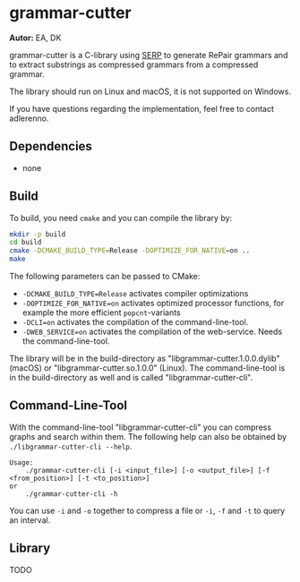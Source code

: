 # grammar-cutter

**Autor:** EA, DK

grammar-cutter is a C-library using [SERP]() to generate RePair grammars and to extract substrings as compressed grammars from a compressed grammar.

The library should run on Linux and macOS, it is not supported on Windows.

If you have questions regarding the implementation, feel free to contact adlerenno.

## Dependencies

- none

## Build

To build, you need `cmake` and you can compile the library by:

```bash
mkdir -p build
cd build
cmake -DCMAKE_BUILD_TYPE=Release -DOPTIMIZE_FOR_NATIVE=on ..
make
```

The following parameters can be passed to CMake:

- `-DCMAKE_BUILD_TYPE=Release` activates compiler optimizations
- `-DOPTIMIZE_FOR_NATIVE=on` activates optimized processor functions, for example the more efficient `popcnt`-variants
- `-DCLI=on` activates the compilation of the command-line-tool.
- `-DWEB_SERVICE=on` activates the compilation of the web-service. Needs the command-line-tool.

The library will be in the build-directory as "libgrammar-cutter.1.0.0.dylib" (macOS) or "libgrammar-cutter.so.1.0.0" (Linux).
The command-line-tool is in the build-directory as well and is called "libgrammar-cutter-cli".

## Command-Line-Tool

With the command-line-tool "libgrammar-cutter-cli" you can compress graphs and search within them.
The following help can also be obtained by `./libgrammar-cutter-cli --help`.

```
Usage: 
	./grammar-cutter-cli [-i <input_file>] [-o <output_file>] [-f <from_position>] [-t <to_position>] 
or
	./grammar-cutter-cli -h
```

You can use ```-i``` and ```-o``` together to compress a file or ```-i```, ```-f``` and ```-t``` to query an interval.

## Library

TODO
